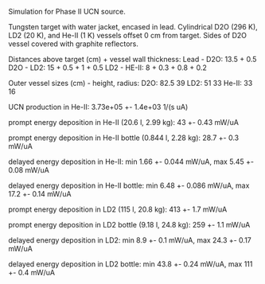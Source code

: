 Simulation for Phase II UCN source.

Tungsten target with water jacket, encased in lead.
Cylindrical D2O (296 K), LD2 (20 K), and He-II (1 K) vessels offset 0 cm from target.
Sides of D2O vessel covered with graphite reflectors.

Distances above target (cm) + vessel wall thickness:
Lead - D2O: 13.5 + 0.5
D2O - LD2: 15 + 0.5 + 1 + 0.5
LD2 - HE-II: 8 + 0.3 + 0.8 + 0.2

Outer vessel sizes (cm) - height, radius:
D2O: 82.5 39
LD2: 51 33
He-II: 33 16

UCN production in He-II:
3.73e+05 +- 1.4e+03 1/(s uA)

prompt energy deposition in He-II (20.6 l, 2.99 kg):
43 +- 0.43 mW/uA

prompt energy deposition in He-II bottle (0.844 l, 2.28 kg):
28.7 +- 0.3 mW/uA

delayed energy deposition in He-II:
min 1.66 +- 0.044 mW/uA, max 5.45 +- 0.08 mW/uA

delayed energy deposition in He-II bottle:
min 6.48 +- 0.086 mW/uA, max 17.2 +- 0.14 mW/uA

prompt energy deposition in LD2 (115 l, 20.8 kg):
413 +- 1.7 mW/uA

prompt energy deposition in LD2 bottle (9.18 l, 24.8 kg):
259 +- 1.1 mW/uA

delayed energy deposition in LD2:
min 8.9 +- 0.1 mW/uA, max 24.3 +- 0.17 mW/uA

delayed energy deposition in LD2 bottle:
min 43.8 +- 0.24 mW/uA, max 111 +- 0.4 mW/uA


